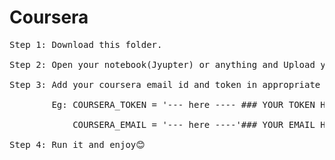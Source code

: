 # Coursera

<PRE>
Step 1: Download this folder.<BR>
Step 2: Open your notebook(Jyupter) or anything and Upload your assignment which you want to submit.<BR>
Step 3: Add your coursera email id and token in appropriate position.<BR>
        Eg: COURSERA_TOKEN = '--- here ---- ### YOUR TOKEN HERE<BR>
            COURSERA_EMAIL = '--- here ----'### YOUR EMAIL HERE<BR>
Step 4: Run it and enjoy😊
</PRE>
